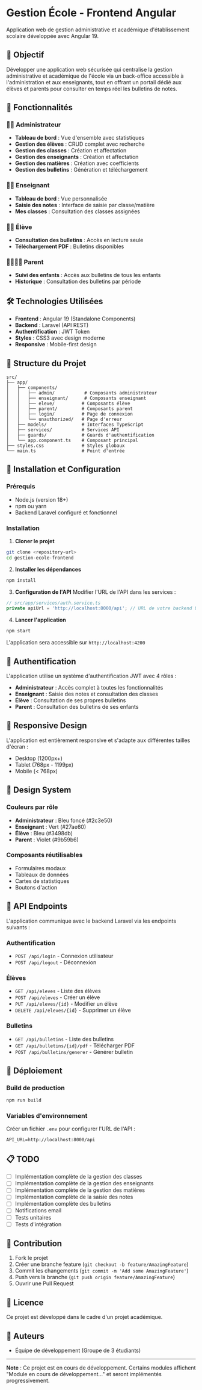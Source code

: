 # Gestion École - Frontend Angular

Application web de gestion administrative et académique d'établissement scolaire développée avec Angular 19.

## 🎯 Objectif

Développer une application web sécurisée qui centralise la gestion administrative et académique de l'école via un back-office accessible à l'administration et aux enseignants, tout en offrant un portail dédié aux élèves et parents pour consulter en temps réel les bulletins de notes.

## 🚀 Fonctionnalités

### 👨‍💼 Administrateur
- **Tableau de bord** : Vue d'ensemble avec statistiques
- **Gestion des élèves** : CRUD complet avec recherche
- **Gestion des classes** : Création et affectation
- **Gestion des enseignants** : Création et affectation
- **Gestion des matières** : Création avec coefficients
- **Gestion des bulletins** : Génération et téléchargement

### 👨‍🏫 Enseignant
- **Tableau de bord** : Vue personnalisée
- **Saisie des notes** : Interface de saisie par classe/matière
- **Mes classes** : Consultation des classes assignées

### 👨‍🎓 Élève
- **Consultation des bulletins** : Accès en lecture seule
- **Téléchargement PDF** : Bulletins disponibles

### 👨‍👩‍👧‍👦 Parent
- **Suivi des enfants** : Accès aux bulletins de tous les enfants
- **Historique** : Consultation des bulletins par période

## 🛠️ Technologies Utilisées

- **Frontend** : Angular 19 (Standalone Components)
- **Backend** : Laravel (API REST)
- **Authentification** : JWT Token
- **Styles** : CSS3 avec design moderne
- **Responsive** : Mobile-first design

## 📁 Structure du Projet

```
src/
├── app/
│   ├── components/
│   │   ├── admin/           # Composants administrateur
│   │   ├── enseignant/      # Composants enseignant
│   │   ├── eleve/          # Composants élève
│   │   ├── parent/         # Composants parent
│   │   ├── login/          # Page de connexion
│   │   └── unauthorized/   # Page d'erreur
│   ├── models/             # Interfaces TypeScript
│   ├── services/           # Services API
│   ├── guards/             # Guards d'authentification
│   └── app.component.ts    # Composant principal
├── styles.css              # Styles globaux
└── main.ts                 # Point d'entrée
```

## 🔧 Installation et Configuration

### Prérequis
- Node.js (version 18+)
- npm ou yarn
- Backend Laravel configuré et fonctionnel

### Installation

1. **Cloner le projet**
```bash
git clone <repository-url>
cd gestion-ecole-frontend
```

2. **Installer les dépendances**
```bash
npm install
```

3. **Configuration de l'API**
Modifier l'URL de l'API dans les services :
```typescript
// src/app/services/auth.service.ts
private apiUrl = 'http://localhost:8000/api'; // URL de votre backend Laravel
```

4. **Lancer l'application**
```bash
npm start
```

L'application sera accessible sur `http://localhost:4200`

## 🔐 Authentification

L'application utilise un système d'authentification JWT avec 4 rôles :

- **Administrateur** : Accès complet à toutes les fonctionnalités
- **Enseignant** : Saisie des notes et consultation des classes
- **Élève** : Consultation de ses propres bulletins
- **Parent** : Consultation des bulletins de ses enfants

## 📱 Responsive Design

L'application est entièrement responsive et s'adapte aux différentes tailles d'écran :
- Desktop (1200px+)
- Tablet (768px - 1199px)
- Mobile (< 768px)

## 🎨 Design System

### Couleurs par rôle
- **Administrateur** : Bleu foncé (#2c3e50)
- **Enseignant** : Vert (#27ae60)
- **Élève** : Bleu (#3498db)
- **Parent** : Violet (#9b59b6)

### Composants réutilisables
- Formulaires modaux
- Tableaux de données
- Cartes de statistiques
- Boutons d'action

## 🔄 API Endpoints

L'application communique avec le backend Laravel via les endpoints suivants :

### Authentification
- `POST /api/login` - Connexion utilisateur
- `POST /api/logout` - Déconnexion

### Élèves
- `GET /api/eleves` - Liste des élèves
- `POST /api/eleves` - Créer un élève
- `PUT /api/eleves/{id}` - Modifier un élève
- `DELETE /api/eleves/{id}` - Supprimer un élève

### Bulletins
- `GET /api/bulletins` - Liste des bulletins
- `GET /api/bulletins/{id}/pdf` - Télécharger PDF
- `POST /api/bulletins/generer` - Générer bulletin

## 🚀 Déploiement

### Build de production
```bash
npm run build
```

### Variables d'environnement
Créer un fichier `.env` pour configurer l'URL de l'API :
```
API_URL=http://localhost:8000/api
```

## 📋 TODO

- [ ] Implémentation complète de la gestion des classes
- [ ] Implémentation complète de la gestion des enseignants
- [ ] Implémentation complète de la gestion des matières
- [ ] Implémentation complète de la saisie des notes
- [ ] Implémentation complète des bulletins
- [ ] Notifications email
- [ ] Tests unitaires
- [ ] Tests d'intégration

## 🤝 Contribution

1. Fork le projet
2. Créer une branche feature (`git checkout -b feature/AmazingFeature`)
3. Commit les changements (`git commit -m 'Add some AmazingFeature'`)
4. Push vers la branche (`git push origin feature/AmazingFeature`)
5. Ouvrir une Pull Request

## 📄 Licence

Ce projet est développé dans le cadre d'un projet académique.

## 👥 Auteurs

- Équipe de développement (Groupe de 3 étudiants)

---

**Note** : Ce projet est en cours de développement. Certains modules affichent "Module en cours de développement..." et seront implémentés progressivement.
